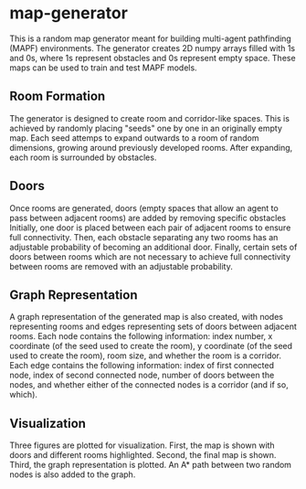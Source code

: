 # map-generator
<p> This is a random map generator meant for building multi-agent pathfinding (MAPF) environments. The generator creates 2D numpy arrays filled with 1s and 0s, where 1s represent obstacles and 0s represent empty space. These maps can be used to train and test MAPF models. </p>

## Room Formation
<p> The generator is designed to create room and corridor-like spaces. This is achieved by randomly placing "seeds" one by one in an originally empty map. Each seed attemps to expand outwards to a room of random dimensions, growing around previously developed rooms. After expanding, each room is surrounded by obstacles. </p>

## Doors
<p> Once rooms are generated, doors (empty spaces that allow an agent to pass between adjacent rooms) are added by removing specific obstacles Initially, one door is placed between each pair of adjacent rooms to ensure full connectivity. Then, each obstacle separating any two rooms has an adjustable probability of becoming an additional door. Finally, certain sets of doors between rooms which are not necessary to achieve full connectivity between rooms are removed with an adjustable probability. </p>

## Graph Representation
<p> A graph representation of the generated map is also created, with nodes representing rooms and edges representing sets of doors between adjacent rooms. Each node contains the following information: index number, x coordinate (of the seed used to create the room), y coordinate (of the seed used to create the room), room size, and whether the room is a corridor. Each edge contains the following information: index of first connected node, index of second connected node, number of doors between the nodes, and whether either of the connected nodes is a corridor (and if so, which).  </p>

## Visualization
<p> Three figures are plotted for visualization. First, the map is shown with doors and different rooms highlighted. Second, the final map is shown. Third, the graph representation is plotted. An A* path between two random nodes is also added to the graph. </p>

